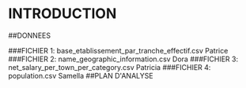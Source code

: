 # INTRODUCTION

##DONNEES

###FICHIER 1: base_etablissement_par_tranche_effectif.csv
Patrice
###FICHIER 2: name_geographic_information.csv
Dora
###FICHIER 3: net_salary_per_town_per_category.csv
Patricia
###FICHIER 4: population.csv
Samella
##PLAN D'ANALYSE
